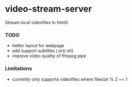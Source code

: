 # video-stream-server
Stream local videofiles to html5

### TODO

* better layout for webpage
* add support subtitles (.srt/.vtt)
* improve video quality of ffmpeg pipe

### Limitations

* currently only supports videofiles where filesize % 2 == 1
